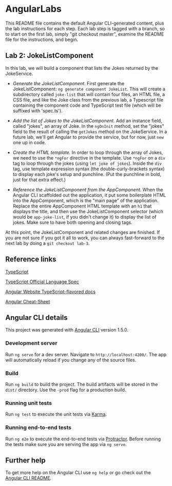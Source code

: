 # AngularLabs

This README file contains the default Angular CLI-generated content, plus the lab instructions for each step. Each lab step is tagged with a branch, so to start on the first lab, simply "git checkout master", examine the README file for the instructions, and begin.

## Lab 2: JokeListComponent

In this lab, we will build a component that lists the Jokes returned by the JokeService.

* *Generate the JokeListComponent.* First generate the JokeListComponent: `ng generate component JokeList`. This will create a subdirectory called `joke-list` that will contain four files, an HTML file, a CSS file, and like the Joke class from the previous lab, a Typescript file containing the component code and TypeScript test file (which will be suffixed with 'spec.ts').

* *Add the list of Jokes to the JokeListComponent.* Add an instance field, called "jokes", an array of Joke. In the `ngOnInit` method, set the "jokes" field to the result of calling the `getJokes` method on the JokeService. In a future lab, we'll get Angular to provide the service, but for now, just `new` one up in code.

* *Create the HTML template.* In order to loop through the array of Jokes, we need to use the `*ngFor` directive in the template. Use `*ngFor` on a `div` tag to loop through the jokes (using `let joke of jokes`). Inside the `div` tag, use template expression syntax (the double-curly-brackets syntax) to display each joke's setup and punchline. (Put the punchline in bold, just for that extra effect.)

* *Reference the JokeListComponent from the AppComponent.* When the Angular CLI scaffolded out the application, it put some boilerplate HTML into the AppComponent, which is the "main page" of the application. Replace the entire AppComponent HTML template with an `h1` that displays the title, and then use the JokeListComponent selector (which would be `app-joke-list`, if you didn't change it) to display the list of jokes. Make sure to have both opening and closing tags. 

At this point, the JokeListComponent and related changes are finished. If you are not sure if you got it all to work, you can always fast-forward to the next lab by doing a `git checkout lab-3`.

## Reference links

[TypeScript](https://github.com/Microsoft/TypeScript)

[TypeScript Official Language Spec](https://github.com/Microsoft/TypeScript/tree/2.1/doc)

[Angular Website TypeScript-flavored docs](https://angular.io/docs/ts/latest/)

[Angular Cheat-Sheet](https://angular.io/docs/ts/latest/guide/cheatsheet.html)

## Angular CLI details

This project was generated with [Angular CLI](https://github.com/angular/angular-cli) version 1.5.0.

### Development server
Run `ng serve` for a dev server. Navigate to `http://localhost:4200/`. The app will automatically reload if you change any of the source files.

### Build

Run `ng build` to build the project. The build artifacts will be stored in the `dist/` directory. Use the `-prod` flag for a production build.

### Running unit tests

Run `ng test` to execute the unit tests via [Karma](https://karma-runner.github.io).

### Running end-to-end tests

Run `ng e2e` to execute the end-to-end tests via [Protractor](http://www.protractortest.org/).
Before running the tests make sure you are serving the app via `ng serve`.

## Further help

To get more help on the Angular CLI use `ng help` or go check out the [Angular CLI README](https://github.com/angular/angular-cli/blob/master/README.md).
